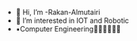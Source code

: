 - 👋 Hi, I’m -Rakan-Almutairi
- 👀 I’m interested in IOT and Robotic 
- ▪️Computer Engineering👨🏻‍💻👨🏻‍💻
